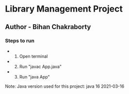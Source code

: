 # Library Management Project

## Author - Bihan Chakraborty

### Steps to run

- 1. Open terminal
- 2. Run "javac App.java"
- 3. Run "java App"

Note: Java version used for this project: java 16 2021-03-16
